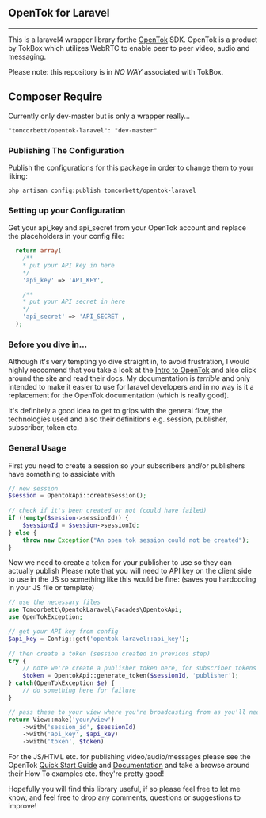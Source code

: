 ## OpenTok for Laravel
--------------------------------------

This is a laravel4 wrapper library forthe [OpenTok](http://tokbox.com/opentok/) SDK. OpenTok is a product by TokBox which utilizes WebRTC to enable peer to peer video, audio and messaging.

Please note: this repository is in *NO WAY* associated with TokBox.

## Composer Require
Currently only dev-master but is only a wrapper really...

    "tomcorbett/opentok-laravel": "dev-master"

### Publishing The Configuration
Publish the configurations for this package in order to change them to your liking:

    php artisan config:publish tomcorbett/opentok-laravel

### Setting up your Configuration
Get your api\_key and api\_secret from your OpenTok account and replace the placeholders in your config file:

  ```php
    return array( 
      /**
      * put your API key in here
      */
      'api_key' => 'API_KEY',

      /**
      * put your API secret in here
      */	
      'api_secret' => 'API_SECRET',
    );
  ```

### Before you dive in...

Although it's very tempting yo dive straight in, to avoid frustration, I would highly reccomend that you take a look at the [Intro to OpenTok](http://tokbox.com/opentok/intro/) and also click around the site and read their docs. My documentation is *terrible* and only intended to make it easier to use for laravel developers and in no way is it a replacement for the OpenTok documentation (which is really good).

It's definitely a good idea to get to grips with the general flow, the technologies used and also their definitions e.g. session, publisher, subscriber, token etc.

### General Usage

First you need to create a session so your subscribers and/or publishers have something to assiciate with
```php
// new session
$session = OpentokApi::createSession();
            
// check if it's been created or not (could have failed)
if (!empty($session->sessionId)) {
    $sessionId = $session->sessionId;
} else {
    throw new Exception("An open tok session could not be created");
}
```

Now we need to create a token for your publisher to use so they can actually publish
Please note that you will need to API key on the client side to use in the JS so something like this would be fine:
(saves you hardcoding in your JS file or template)
```php
// use the necessary files
use Tomcorbett\OpentokLaravel\Facades\OpentokApi;
use OpenTokException;

// get your API key from config
$api_key = Config::get('opentok-laravel::api_key');
        
// then create a token (session created in previous step)
try {
    // note we're create a publisher token here, for subscriber tokens we would specify.. yep 'subscriber' instead
    $token = OpentokApi::generate_token($sessionId, 'publisher');
} catch(OpenTokException $e) {
    // do something here for failure
}

// pass these to your view where you're broadcasting from as you'll need them...
return View::make('your/view')
    ->with('session_id', $sessionId)
    ->with('api_key', $api_key)
    ->with('token', $token)
```

For the JS/HTML etc. for publishing video/audio/messages please see the OpenTok [Quick Start Guide](http://tokbox.com/opentok/quick-start/) and [Documentation](http://tokbox.com/opentok/libraries/client/js/) and take a browse around their How To examples etc. they're pretty good!

Hopefully you will find this library useful, if so please feel free to let me know, and feel free to drop any comments, questions or suggestions to improve!
